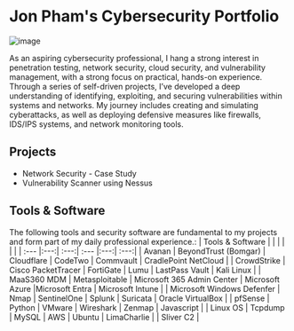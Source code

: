 # Jon Pham's Cybersecurity Portfolio
![image](https://github.com/user-attachments/assets/e77073df-c6d2-4738-a536-d3c94149de7c)

As an aspiring cybersecurity professional, I hang a strong interest in penetration testing, network security, cloud security, and vulnerability management, with a strong focus on practical, hands-on experience. Through a series of self-driven projects, I’ve developed a deep understanding of identifying, exploiting, and securing vulnerabilities within systems and networks. My journey includes creating and simulating cyberattacks, as well as deploying defensive measures like firewalls, IDS/IPS systems, and network monitoring tools. 

## Projects
* Network Security - Case Study
* Vulnerability Scanner using Nessus

## Tools & Software
The following tools and security software are fundamental to my projects and form part of my daily professional experience.:
| Tools & Software |  |  |  |  |  |
| :--- |:---:| :---:| :--- |:---:| :---:|
| Avanan | BeyondTrust (Bomgar) | Cloudflare | CodeTwo | Commvault | CradlePoint NetCloud |
| CrowdStrike | Cisco PacketTracer | FortiGate | Lumu | LastPass Vault | Kali Linux |
| MaaS360 MDM | Metasploitable | Microsoft 365 Admin Center | Microsoft Azure |Microsoft Entra | Microsoft Intune |
| Microsoft Windows Defenfer | Nmap | SentinelOne | Splunk | Suricata | Oracle VirtualBox |
| pfSense | Python | VMware | Wireshark | Zenmap | Javascript |
| Linux OS | Tcpdump | MySQL | AWS | Ubuntu | LimaCharlie |
| Sliver C2 |
